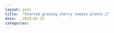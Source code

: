 ```yaml
---
layout: post
title:  "Started growing cherry tomato plants 🍅"
date:   2020-05-25 
categories: 
---
```

